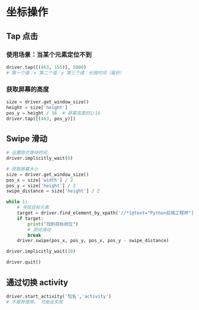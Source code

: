 # 坐标操作

## Tap 点击

### 使用场景：当某个元素定位不到

```python
driver.tap([(463, 155)], 5000)
# 第一个值：x 第二个值：y 第三个值：长按时间（毫秒）
```

### 获取屏幕的高度

```python
size = driver.get_window_size()
height = size['height']
pos_y = height / 16  # 屏幕高度的1/16
driver.tap([(463, pos_y)])
```

##  Swipe 滑动

```python
# 设置隐式等待时间
driver.implicitly_wait(0)

# 获取屏幕大小
size = driver.get_window_size()
pos_x = size['width'] / 2
pos_y = size['height'] / 2
swipe_distance = size['height'] / 2

while 1:
    # 寻找目标元素
    target = driver.find_element_by_xpath('//*[@text="Python后端工程师"]')
    if target:
        print("找到目标岗位")
        # 测试滑动
        break
    driver.swipe(pos_x, pos_y, pos_x, pos_y - swipe_distance)

driver.implicitly_wait(10)

driver.quit()
```

## 通过切换 activity 

```python
driver.start_activity('包名','activity')
# 不推荐使用， 可能会失败
```



